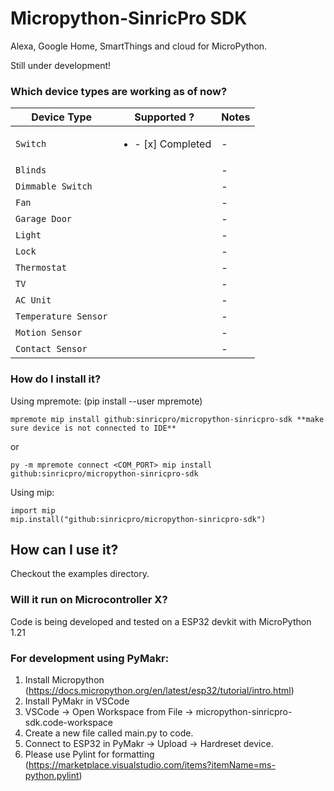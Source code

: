 # Micropython-SinricPro SDK

Alexa, Google Home, SmartThings and cloud for MicroPython.

Still under development!

### Which device types are working as of now?

|Device Type |Supported ? | Notes
|---        |---               |--- 
| `Switch`  | <ul><li>- [x] Completed</li></ul>           | -
| `Blinds`  |  | -
| `Dimmable Switch` |   | -
| `Fan` |  | -
| `Garage Door` |  | -
| `Light` |  | -
| `Lock` |  | -
| `Thermostat` |  | -
| `TV` |  | -
| `AC Unit` | | -
| `Temperature Sensor` |  | -
| `Motion Sensor` |  | - 
| `Contact Sensor` |  | - 

### How do I install it?

Using mpremote: (pip install --user mpremote)

```
mpremote mip install github:sinricpro/micropython-sinricpro-sdk **make sure device is not connected to IDE**
```

or

```
py -m mpremote connect <COM_PORT> mip install github:sinricpro/micropython-sinricpro-sdk
```

Using mip:
```
import mip
mip.install("github:sinricpro/micropython-sinricpro-sdk")
```

## How can I use it?

Checkout the examples directory.


### Will it run on Microcontroller X?

Code is being developed and tested on a ESP32 devkit with MicroPython 1.21

### For development using PyMakr:

1. Install Micropython (https://docs.micropython.org/en/latest/esp32/tutorial/intro.html) 
2. Install PyMakr in VSCode
3. VSCode -> Open Workspace from File -> micropython-sinricpro-sdk.code-workspace
4. Create a new file called main.py to code.
5. Connect to ESP32 in PyMakr -> Upload -> Hardreset device.
6. Please use Pylint for formatting (https://marketplace.visualstudio.com/items?itemName=ms-python.pylint) 

